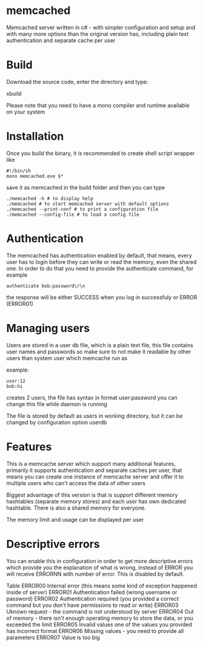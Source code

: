 memcached
=========

Memcached server written in c# - with simpler configuration and setup and with many more options than the original version has, including plain text authentication and separate cache per user

Build
=====

Download the source code, enter the directory and type:

 xbuild

Please note that you need to have a mono compiler and runtime available on your system

Installation
============

Once you build the binary, it is recommended to create shell script wrapper like

    #!/bin/sh
    mono memcached.exe $*

save it as memcached in the build folder and then you can type

    ./memcached -h # to display help
    ./memcached # to start memcached server with default options
    ./memcached --print-conf # to print a configuration file
    ./memcached --config-file # to load a config file

Authentication
==============

The memcached has authentication enabled by default, that means, every user has to login before they can write or read the memory, even the shared one. In order to do that you need to provide the authenticate command, for example

    authenticate bob:password\r\n

the response will be either SUCCESS when you log in successfuly or ERROR (ERROR01)

Managing users
==============

Users are stored in a user db file, which is a plain text file, this file contains user names and passwords so make sure to not make it readable by other users than system user which memcache run as

example:

    user:12
    bob:hi

creates 2 users, the file has syntax in format user:password you can change this file while daemon is running

The file is stored by default as users in working directory, but it can be changed by configuration option userdb

Features
========

This is a memcache server which support many additional features, primarily it supports authentication and separate caches per user, that means you can create one instance of memcache server and offer it to multiple users who can't access the data of other users

Biggest advantage of this version is that is support different memory hashtables (separate memory stores) and each user has own dedicated hashtable. There is also a shared memory for everyone.

The memory limit and usage can be displayed per user

Descriptive errors
==================
You can enable this in configuration in order to get more descriptive errors which provide you the explanation of what is wrong, instead of ERROR you will receive ERRORNN with number of error. This is disabled by default.

Table
    ERROR00 Internal error (this means some kind of exception happened inside of server)
    ERROR01 Authentication failed (wrong username or password)
    ERROR02 Authentication required (you provided a correct command but you don't have permissions to read or write)
    ERROR03 Uknown request - the command is not understood by server
    ERROR04 Out of memory - there isn't enough operating memory to store the data, or you exceeded the limit
    ERROR05 Invalid values one of the values you provided has incorrect format
    ERROR06 Missing values - you need to provide all parameters
    ERROR07 Value is too big
